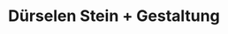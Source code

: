 ---
title: "Dürselen Stein + Gestaltung"
url: /moenchengladbach/duerselen-stein-gestaltung/
shop: Baustoffe
---